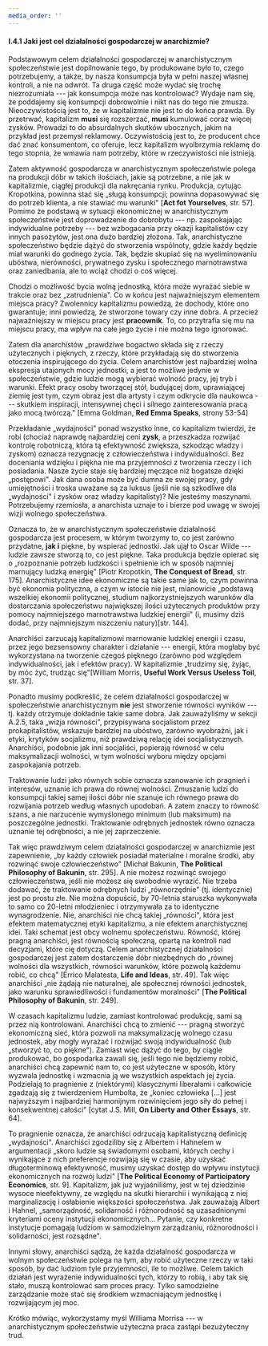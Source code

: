 ```yaml
---
media_order: ''
---
```


#### I.4.1 Jaki jest cel działalności gospodarczej w anarchizmie?

Podstawowym celem działalności gospodarczej w anarchistycznym
społeczeństwie jest dopilnowanie tego, by produkowane było to, czego
potrzebujemy, a także, by nasza konsumpcja była w pełni naszej własnej
kontroli, a nie na odwrót. Ta druga część może wydać się trochę
niezrozumiała --- jak konsumpcja może nas kontrolować? Wydaje nam się,
że poddajemy się konsumpcji dobrowolnie i nikt nas do tego nie zmusza.
Nieoczywistością jest to, że w kapitalizmie nie jest to do końca prawda.
By przetrwać, kapitalizm **musi** się rozszerzać, **musi** kumulować
coraz więcej zysków. Prowadzi to do absurdalnych skutków ubocznych,
jakim na przykład jest przemysł reklamowy. Oczywistością jest to, że
producent chce dać znać konsumentom, co oferuje, lecz kapitalizm
wyolbrzymia reklamę do tego stopnia, że wmawia nam potrzeby, które w
rzeczywistości nie istnieją.

Zatem aktywność gospodarcza w anarchistycznym społeczeństwie polega na
produkcji dóbr w takich ilościach, jakie są potrzebne, a nie jak w
kapitalizmie, ciągłej produkcji dla nakręcania rynku. Produkcja, cytując
Kropotkina, powinna stać się „sługą konsumpcji; powinna dopasowywać się
do potrzeb klienta, a nie stawiać mu warunki" \[**Act fot Yourselves**,
str. 57\]. Pomimo że podstawą w sytuacji ekonomicznej w anarchistycznym
społeczeństwie jest doprowadzenie do dobrobytu --- np. zaspokajając
indywidualne potrzeby --- bez wzbogacania przy okazji kapitalistów czy
innych pasożytów, jest ona dużo bardziej złożona. Tak, anarchistyczne
społeczeństwo będzie dążyć do stworzenia wspólnoty, gdzie każdy będzie
miał warunki do godnego życia. Tak, będzie skupiać się na wyeliminowaniu
ubóstwa, nierówności, prywatnego zysku i społecznego marnotrawstwa oraz
zaniedbania, ale to wciąż chodzi o coś więcej.

Chodzi o możliwość bycia wolną jednostką, która może wyrażać siebie w
trakcie oraz bez „zatrudnienia". Co w końcu jest najważniejszym
elementem miejsca pracy? Zwolennicy kapitalizmu powiedzą, że dochody,
które ono gwarantuje; inni powiedzą, że stworzone towary czy inne dobra.
A przecież najważniejszy w miejscu pracy jest **pracownik**. To, co
przytrafia się mu na miejscu pracy, ma wpływ na całe jego życie i nie
można tego ignorować.

Zatem dla anarchistów „prawdziwe bogactwo składa się z rzeczy
użytecznych i pięknych, z rzeczy, które przykładają się do stworzenia
otoczenia inspirującego do życia. Celem anarchistów jest najbardziej
wolna ekspresja utajonych mocy jednostki, a jest to możliwe jedynie w
społeczeństwie, gdzie ludzie mogą wybierać wolność pracy, jej tryb i
warunki. Efekt pracy osoby tworzącej stół, budującej dom, uprawiającej
ziemię jest tym, czym obraz jest dla artysty i czym odkrycie dla
naukowca --- skutkiem inspiracji, intensywnej chęci i silnego
zainteresowania pracą jako mocą twórczą." \[Emma Goldman, **Red Emma
Speaks**, strony 53-54\]

Przekładanie „wydajności" ponad wszystko inne, co kapitalizm twierdzi,
że robi (chociaż naprawdę najbardziej ceni **zysk**, a przeszkadza
rozwijać kontrolę robotniczą, która tą efektywność zwiększa, szkodząc
władzy i zyskom) oznacza rezygnację z człowieczeństwa i indywidualności.
Bez doceniania wdzięku i piękna nie ma przyjemności z tworzenia rzeczy i
ich posiadania. Nasze życie staje się bardziej męczące niż bogatsze
dzięki „postępowi". Jak dana osoba może być dumna ze swojej pracy, gdy
umiejętności i troska uważane są za luksus (jeśli nie są szkodliwe dla
„wydajności" i zysków oraz władzy kapitalisty)? Nie jesteśmy maszynami.
Potrzebujemy rzemiosła, a anarchista uznaje to i bierze pod uwagę w
swojej wizji wolnego społeczeństwa.

Oznacza to, że w anarchistycznym społeczeństwie działalność gospodarcza
jest procesem, w którym tworzymy to, co jest zarówno przydatne, **jak
i** piękne, by wspierać jednostki. Jak ujął to Oscar Wilde --- ludzie
zawsze stworzą to, co jest piękne. Taka produkcja będzie opierać się o
„rozpoznanie potrzeb ludzkości i spełnienie ich w sposób najmniej
marnujący ludzką energię" \[Piotr Kropotkin, **The Conquest of Bread**,
str. 175\]. Anarchistyczne idee ekonomiczne są takie same jak to, czym
powinna być ekonomia polityczna, a czym w istocie nie jest, mianowicie
„podstawą wszelkiej ekonomii politycznej, studium najkorzystniejszych
warunków dla dostarczania społeczeństwu największej ilości użytecznych
produktów przy pomocy najmniejszego marnotrawstwa ludzkiej energii" (i,
musimy dziś dodać, przy najmniejszym niszczeniu natury)\[str. 144\].

Anarchiści zarzucają kapitalizmowi marnowanie ludzkiej energii i czasu,
przez jego bezsensowny charakter i działanie --- energii, która mogłaby
być wykorzystana na tworzenie czegoś pięknego (zarówno pod względem
indywidualności, jak i efektów pracy). W kapitalizmie „trudzimy się,
żyjąc, by móc żyć, trudząc się"\[William Morris, **Useful Work Versus
Useless Toil**, str. 37\].

Ponadto musimy podkreślić, że celem działalności gospodarczej w
społeczeństwie anarchistycznym **nie** jest stworzenie równości wyników
--- tj. każdy otrzymuje dokładnie takie same dobra. Jak zauważyliśmy w
sekcji A.2.5, taka „wizja równości", przypisywana socjalistom przez
prokapitalistów, wskazuje bardziej na ubóstwo, zarówno wyobraźni, jak i
etyki, krytyków socjalizmu, niż prawdziwą relację idei socjalistycznych.
Anarchiści, podobnie jak inni socjaliści, popierają równość w celu
maksymalizacji wolności, w tym wolności wyboru między opcjami
zaspokajania potrzeb.

Traktowanie ludzi jako równych sobie oznacza szanowanie ich pragnień i
interesów, uznanie ich prawa do równej wolności. Zmuszanie ludzi do
konsumpcji takiej samej ilości dóbr nie szanuje ich równego prawa do
rozwijania potrzeb według własnych upodobań. A zatem znaczy to równość
szans, a nie narzucenie wymyślonego minimum (lub maksimum) na
poszczególne jednostki. Traktowanie odrębnych jednostek równo oznacza
uznanie tej odrębności, a nie jej zaprzeczenie.

Tak więc prawdziwym celem działalności gospodarczej w anarchizmie jest
zapewnienie, „by każdy człowiek posiadał materialne i moralne środki,
aby rozwinąć swoje człowieczeństwo" \[Michał Bakunin, **The Political
Philosophy of Bakunin**, str. 295\]. A nie możesz rozwinąć swojego
człowieczeństwa, jeśli nie możesz się swobodnie wyrazić. Nie trzeba
dodawać, że traktowanie odrębnych ludzi „równorzędnie" (tj. identycznie)
jest po prostu złe. Nie można dopuścić, by 70-letnia staruszka
wykonywała to samo co 20-letni młodzieniec i otrzymywała za to
identyczne wynagrodzenie. Nie, anarchiści nie chcą takiej „równości",
która jest efektem matematycznej etyki kapitalizmu, a nie efektem
anarchistycznej idei. Taki schemat jest obcy wolnemu społeczeństwu.
Równość, której pragną anarchiści, jest równością społeczną, opartą na
kontroli nad decyzjami, które cię dotyczą. Celem anarchistycznej
działalności gospodarczej jest zatem dostarczenie dóbr niezbędnych do
„równej wolności dla wszystkich, równości warunków, które pozwolą
każdemu robić, co chcą" \[Errico Malatesta, **Life and Ideas**, str.
49\]. Tak więc anarchiści „nie żądają nie naturalnej, ale społecznej
równości jednostek, jako warunku sprawiedliwości i fundamentów
moralności" \[**The Political Philosophy of Bakunin**, str. 249\].

W czasach kapitalizmu ludzie, zamiast kontrolować produkcję, sami są
przez nią kontrolowani. Anarchiści chcą to zmienić --- pragną stworzyć
ekonomiczną sieć, która pozwoli na maksymalizację wolnego czasu
jednostek, aby mogły wyrażać i rozwijać swoją indywidualność (lub
„stworzyć to, co piękne"). Zamiast więc dążyć do tego, by ciągle
produkować, bo gospodarka zawali się, jeśli tego nie będziemy robić,
anarchiści chcą zapewnić nam to, co jest użyteczne w sposób, który
wyzwala jednostkę i wzmacnia ją we wszystkich aspektach jej życia.
Podzielają to pragnienie z (niektórymi) klasycznymi liberałami i
całkowicie zgadzają się z twierdzeniem Humbolta, że „koniec człowieka
\[\...\] jest najwyższym i najbardziej harmonijnym rozwinięciem jego
siły do pełnej i konsekwentnej całości" \[cytat J.S. Mill, **On Liberty
and Other Essays**, str. 64\].

To pragnienie oznacza, że anarchiści odrzucają kapitalistyczną definicję
„wydajności". Anarchiści zgodziliby się z Albertem i Hahnelem w
argumentacji „skoro ludzie są świadomymi osobami, których cechy i
wynikające z nich preferencje rozwijają się w czasie, aby uzyskać
długoterminową efektywność, musimy uzyskać dostęp do wpływu instytucji
ekonomicznych na rozwój ludzi" \[**The Political Economy of
Participatory Economics**, str. 9\]. Kapitalizm, jak już wyjaśniliśmy,
jest w tej dziedzinie wysoce nieefektywny, ze względu na skutki
hierarchii i wynikającą z niej marginalizację i osłabienie większości
społeczeństwa. Jak zauważają Albert i Hahnel, „samorządność, solidarność
i różnorodność są uzasadnionymi kryteriami oceny instytucji
ekonomicznych\... Pytanie, czy konkretne instytucje pomagają ludziom w
samodzielnym zarządzaniu, różnorodności i solidarności, jest rozsądne".

Innymi słowy, anarchiści sądzą, że każda działalność gospodarcza w
wolnym społeczeństwie polega na tym, aby robić użyteczne rzeczy w taki
sposób, by dać ludziom tyle przyjemności, ile to możliwe. Celem takich
działań jest wyrażenie indywidualności tych, którzy to robią, i aby tak
się stało, muszą kontrolować sam proces pracy. Tylko samodzielne
zarządzanie może stać się środkiem wzmacniającym jednostkę i
rozwijającym jej moc.

Krótko mówiąc, wykorzystamy myśl Williama Morrisa --- w anarchistycznym
społeczeństwie użyteczna praca zastąpi bezużyteczny trud.
